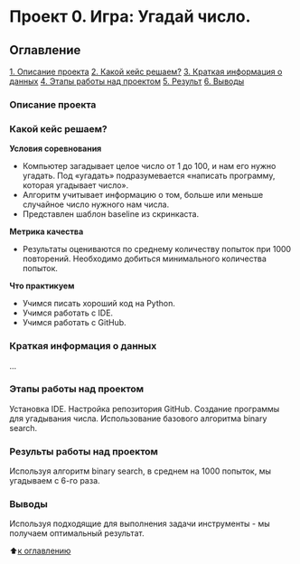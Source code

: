 # Проект 0. Игра: Угадай число.

## Оглавление
[1. Описание проекта](https://github.com/elynets/skillfactory/blob/main/project_0/README.md#Описание-проекта)
[2. Какой кейс решаем?](https://github.com/elynets/skillfactory/blob/main/project_0/README.md#Какой-кейс-решаем?)
[3. Краткая информация о данных](https://github.com/elynets/skillfactory/blob/main/project_0/README.md#Краткая-информация-о-данных)
[4. Этапы работы над проектом](https://github.com/elynets/skillfactory/blob/main/project_0/README.md#Этапы-работы-над-проектом)
[5. Результ](https://github.com/elynets/skillfactory/blob/main/project_0/README.md#Результы-работы-над-проектом)
[6. Выводы](https://github.com/elynets/skillfactory/blob/main/project_0/README.md#Выводы)


### Описание проекта

### Какой кейс решаем?

**Условия соревнования**
- Компьютер загадывает целое число от 1 до 100, и нам его нужно угадать. Под «угадать» подразумевается «написать программу, которая угадывает число».
- Алгоритм учитывает информацию о том, больше или меньше случайное число нужного нам числа.
- Представлен шаблон baseline из скринкаста.

**Метрика качества**
- Результаты оцениваются по среднему количеству попыток при 1000 повторений. Необходимо добиться минимального количества попыток.

**Что практикуем**
- Учимся писать хороший код на Python.
- Учимся работать с IDE.
- Учимся работать с GitHub.

### Краткая информация о данных
...

### Этапы работы над проектом
Установка IDE. Настройка репозитория GitHub. Создание программы для угадывания числа. Использование базового алгоритма binary search.

### Результы работы над проектом
Используя алгоритм binary search, в среднем на 1000 попыток, мы угадываем с 6-го раза.

### Выводы
Используя подходящие для выполнения задачи инструменты - мы получаем оптимальный результат.

:arrow_up:[к оглавлению](https://github.com/elynets/skillfactory/blob/main/project_0/README.md#Оглавление)


